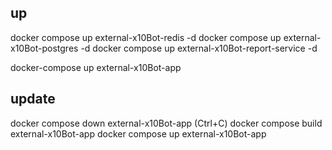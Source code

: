 ## up
docker compose up external-x10Bot-redis -d
docker compose up external-x10Bot-postgres -d
docker compose up external-x10Bot-report-service -d

docker-compose up external-x10Bot-app

## update 
docker compose down external-x10Bot-app (Ctrl+C)
docker compose build external-x10Bot-app
docker compose up external-x10Bot-app